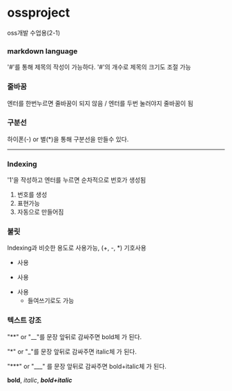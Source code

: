# ossproject
oss개발 수업용(2-1)

### markdown language
'#'를 통해 제목의 작성이 가능하다. 
'#'의 개수로 제목의 크기도 조절 가능

### 줄바꿈
엔터를 한번누르면 줄바꿈이 되지 않음 / 엔터를 두번 눌러야지 줄바꿈이 됨

### 구분선
하이폰(-) or 별(*)을 통해 구분선을 만들수 있다.

-----
### Indexing
'1'을 작성하고 엔터를 누르면 순차적으로 번호가 생성됨
1. 번호를 생성
2. 표현가능
3. 자동으로 만들어짐

### 불릿
Indexing과 비슷한 용도로 사용가능, (+, -, *) 기호사용
+ 사용
- 사용
* 사용
    * 들여쓰기로도 가능

### 텍스트 강조
"**" or "__"를 문장 앞뒤로 감싸주면 bold체 가 된다. 

"*" or "_"를 문장 앞뒤로 감싸주면 italic체 가 된다. 

"***" or "___" 를 문장 앞뒤로 감싸주면 bold+italic체 가 된다. 

**bold**, *italic*, ***bold+italic***
